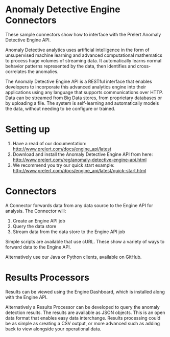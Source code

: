 Anomaly Detective Engine Connectors
=================

These sample connectors show how to interface with the Prelert Anomaly Detective Engine API.

Anomaly Detective analytics uses artificial intelligence in the form of unsupervised machine learning and advanced computational mathematics to process huge volumes of streaming data. It automatically learns normal behavior patterns represented by the data, then identifies and cross-correlates the anomalies.

The Anomaly Detective Engine API is a RESTful interface that enables developers to incorporate this advanced analytics engine into their applications using any language that supports communications over HTTP. Data can be streamed from Big Data stores, from proprietary databases or by uploading a file. The system is self-learning and automatically models the data, without needing to be configure or trained.


Setting up
============

1. Have a read of our documentation: http://www.prelert.com/docs/engine_api/latest
2. Download and install the Anomaly Detective Engine API from here: http://www.prelert.com/reg/anomaly-detective-engine-api.html
3. We recommend you try our quick start example: http://www.prelert.com/docs/engine_api/latest/quick-start.html


Connectors
============
A Connector forwards data from any data source to the Engine API for analysis. The Connector will:

1. Create an Engine API job
2. Query the data store
3. Stream data from the data store to the Engine API job

Simple scripts are available that use cURL. These show a variety of ways to forward data to the Engine API.

Alternatively use our Java or Python clients, available on GitHub. 

Results Processors
============
Results can be viewed using the Engine Dashboard, which is installed along with the Engine API. 

Alternatively a Results Processor can be developed to query the anomaly detection results. The results are available as JSON objects. This is an open data format that enables easy data interchange. Results processing could be as simple as creating a CSV output, or more advanced such as adding back to view alongside your operational data.


